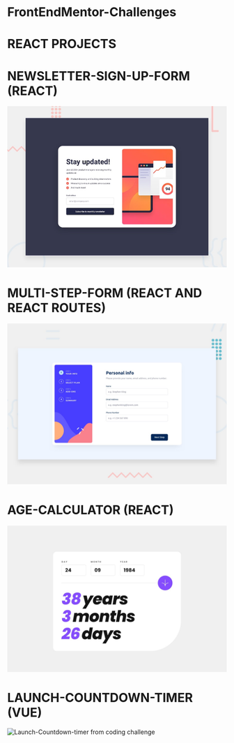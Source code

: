 # FrontEndMentor-Challenges

# REACT PROJECTS

# NEWSLETTER-SIGN-UP-FORM (REACT)

![Newsletter-sign-up form coding challenge](./newsletter-sign-up-form-with-success-message/design/desktop-preview.jpg)

# MULTI-STEP-FORM (REACT AND REACT ROUTES)

![Multi-step form coding challenge](./mult-step-form/src/design/desktop-preview.jpg)

# AGE-CALCULATOR (REACT)

![Age-Calculator form coding challenge](./age-calculator-app/design/desktop-completed.jpg)

# LAUNCH-COUNTDOWN-TIMER (VUE)

![Launch-Countdown-timer from coding challenge]('./launch-countdown-timer/src/design/desktop-design.jpg')